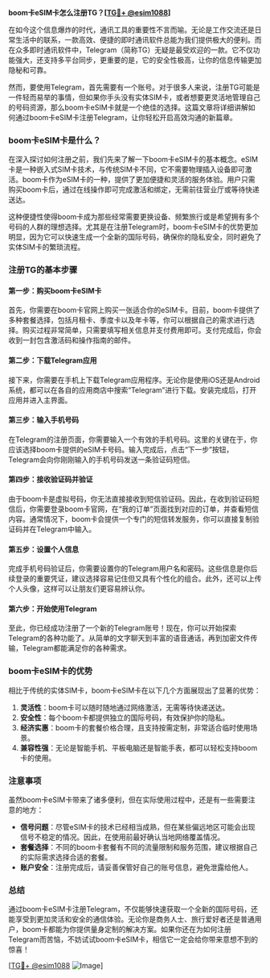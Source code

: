 **boom卡eSIM卡怎么注册TG？[[TG💪+ @esim1088](https://t.me/s/esim1088)]**

在如今这个信息爆炸的时代，通讯工具的重要性不言而喻。无论是工作交流还是日常生活中的联系，一款高效、便捷的即时通讯软件总能为我们提供极大的便利。而在众多即时通讯软件中，Telegram（简称TG）无疑是最受欢迎的一款。它不仅功能强大，还支持多平台同步，更重要的是，它的安全性极高，让你的信息传输更加隐秘和可靠。

然而，要使用Telegram，首先需要有一个账号。对于很多人来说，注册TG可能是一件轻而易举的事情，但如果你手头没有实体SIM卡，或者想要更灵活地管理自己的号码资源，那么boom卡eSIM卡就是一个绝佳的选择。这篇文章将详细讲解如何通过boom卡eSIM卡注册Telegram，让你轻松开启高效沟通的新篇章。

### boom卡eSIM卡是什么？

在深入探讨如何注册之前，我们先来了解一下boom卡eSIM卡的基本概念。eSIM卡是一种嵌入式SIM卡技术，与传统SIM卡不同，它不需要物理插入设备即可激活。boom卡作为eSIM卡的一种，提供了更加便捷和灵活的服务体验。用户只需购买boom卡后，通过在线操作即可完成激活和绑定，无需前往营业厅或等待快递送达。

这种便捷性使得boom卡成为那些经常需要更换设备、频繁旅行或是希望拥有多个号码的人群的理想选择。尤其是在注册Telegram时，boom卡eSIM卡的优势更加明显，因为它可以快速生成一个全新的国际号码，确保你的隐私安全，同时避免了实体SIM卡的繁琐流程。

### 注册TG的基本步骤

#### 第一步：购买boom卡eSIM卡

首先，你需要在boom卡官网上购买一张适合你的eSIM卡。目前，boom卡提供了多种套餐选择，包括月租卡、季度卡以及年卡等，你可以根据自己的需求进行选择。购买过程非常简单，只需要填写相关信息并支付费用即可。支付完成后，你会收到一封包含激活码和操作指南的邮件。

#### 第二步：下载Telegram应用

接下来，你需要在手机上下载Telegram应用程序。无论你是使用iOS还是Android系统，都可以在各自的应用商店中搜索“Telegram”进行下载。安装完成后，打开应用并进入主界面。

#### 第三步：输入手机号码

在Telegram的注册页面，你需要输入一个有效的手机号码。这里的关键在于，你应该选择boom卡提供的eSIM卡号码。输入完成后，点击“下一步”按钮，Telegram会向你刚刚输入的手机号码发送一条验证码短信。

#### 第四步：接收验证码并验证

由于boom卡是虚拟号码，你无法直接接收到短信验证码。因此，在收到验证码短信后，你需要登录boom卡官网，在“我的订单”页面找到对应的订单，并查看短信内容。通常情况下，boom卡会提供一个专门的短信转发服务，你可以直接复制验证码并在Telegram中输入。

#### 第五步：设置个人信息

完成手机号码验证后，你需要设置你的Telegram用户名和密码。这些信息是你后续登录的重要凭证，建议选择容易记住但又具有个性化的组合。此外，还可以上传个人头像，这样可以让朋友们更容易辨认你。

#### 第六步：开始使用Telegram

至此，你已经成功注册了一个新的Telegram账号！现在，你可以开始探索Telegram的各种功能了。从简单的文字聊天到丰富的语音通话，再到加密文件传输，Telegram都能满足你的各种需求。

### boom卡eSIM卡的优势

相比于传统的实体SIM卡，boom卡eSIM卡在以下几个方面展现出了显著的优势：

1. **灵活性**：boom卡可以随时随地通过网络激活，无需等待快递送达。
2. **安全性**：每个boom卡都提供独立的国际号码，有效保护你的隐私。
3. **经济实惠**：boom卡的套餐价格合理，且支持按需定制，非常适合临时使用场景。
4. **兼容性强**：无论是智能手机、平板电脑还是智能手表，都可以轻松支持boom卡的使用。

### 注意事项

虽然boom卡eSIM卡带来了诸多便利，但在实际使用过程中，还是有一些需要注意的地方：

- **信号问题**：尽管eSIM卡的技术已经相当成熟，但在某些偏远地区可能会出现信号不稳定的情况。因此，在使用前最好确认当地网络覆盖情况。
- **套餐选择**：不同的boom卡套餐有不同的流量限制和服务范围，建议根据自己的实际需求选择合适的套餐。
- **账户安全**：注册完成后，请妥善保管好自己的账号信息，避免泄露给他人。

### 总结

通过boom卡eSIM卡注册Telegram，不仅能够快速获取一个全新的国际号码，还能享受到更加灵活和安全的通信体验。无论你是商务人士、旅行爱好者还是普通用户，boom卡都能为你提供量身定制的解决方案。如果你还在为如何注册Telegram而苦恼，不妨试试boom卡eSIM卡，相信它一定会给你带来意想不到的惊喜！

[[TG💪+ @esim1088](https://t.me/s/esim1088) ![Image](https://i.postimg.cc/4NQfJmqS/Snipaste-2025-05-13-00-14-12.png)]